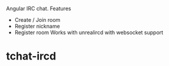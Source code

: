 Angular IRC chat.
Features
 - Create / Join room
 - Register nickname
 - Register room
Works with unrealircd with websocket support
# tchat-ircd
